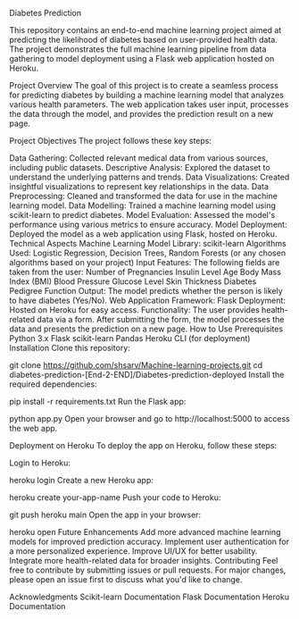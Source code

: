 Diabetes Prediction

This repository contains an end-to-end machine learning project aimed at predicting the likelihood of diabetes based on user-provided health data. The project demonstrates the full machine learning pipeline from data gathering to model deployment using a Flask web application hosted on Heroku.

Project Overview
The goal of this project is to create a seamless process for predicting diabetes by building a machine learning model that analyzes various health parameters. The web application takes user input, processes the data through the model, and provides the prediction result on a new page.

Project Objectives
The project follows these key steps:

Data Gathering: Collected relevant medical data from various sources, including public datasets.
Descriptive Analysis: Explored the dataset to understand the underlying patterns and trends.
Data Visualizations: Created insightful visualizations to represent key relationships in the data.
Data Preprocessing: Cleaned and transformed the data for use in the machine learning model.
Data Modelling: Trained a machine learning model using scikit-learn to predict diabetes.
Model Evaluation: Assessed the model's performance using various metrics to ensure accuracy.
Model Deployment: Deployed the model as a web application using Flask, hosted on Heroku.
Technical Aspects
Machine Learning Model
Library: scikit-learn
Algorithms Used: Logistic Regression, Decision Trees, Random Forests (or any chosen algorithms based on your project)
Input Features: The following fields are taken from the user:
Number of Pregnancies
Insulin Level
Age
Body Mass Index (BMI)
Blood Pressure
Glucose Level
Skin Thickness
Diabetes Pedigree Function
Output: The model predicts whether the person is likely to have diabetes (Yes/No).
Web Application
Framework: Flask
Deployment: Hosted on Heroku for easy access.
Functionality:
The user provides health-related data via a form.
After submitting the form, the model processes the data and presents the prediction on a new page.
How to Use
Prerequisites
Python 3.x
Flask
scikit-learn
Pandas
Heroku CLI (for deployment)
Installation
Clone this repository:

git clone https://github.com/shsarv/Machine-learning-projects.git
cd diabetes-prediction-[End-2-END]/Diabetes-prediction-deployed
Install the required dependencies:

pip install -r requirements.txt
Run the Flask app:

python app.py
Open your browser and go to http://localhost:5000 to access the web app.

Deployment on Heroku
To deploy the app on Heroku, follow these steps:

Login to Heroku:

heroku login
Create a new Heroku app:

heroku create your-app-name
Push your code to Heroku:

git push heroku main
Open the app in your browser:

heroku open
Future Enhancements
Add more advanced machine learning models for improved prediction accuracy.
Implement user authentication for a more personalized experience.
Improve UI/UX for better usability.
Integrate more health-related data for broader insights.
Contributing
Feel free to contribute by submitting issues or pull requests. For major changes, please open an issue first to discuss what you'd like to change.

Acknowledgments
Scikit-learn Documentation
Flask Documentation
Heroku Documentation
